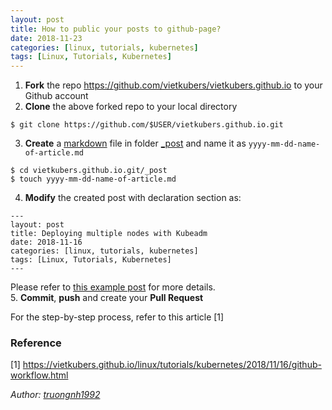```yaml
---
layout: post
title: How to public your posts to github-page?
date: 2018-11-23
categories: [linux, tutorials, kubernetes]
tags: [Linux, Tutorials, Kubernetes]
---
```


1. **Fork** the repo https://github.com/vietkubers/vietkubers.github.io to your Github account
2. **Clone** the above forked repo to your local directory
```
$ git clone https://github.com/$USER/vietkubers.github.io.git
```
3. **Create** a [markdown](https://github.com/adam-p/markdown-here/wiki/Markdown-Cheatsheet) file in folder [_post](https://github.com/vietkubers/vietkubers.github.io/tree/master/_posts) and name it as `yyyy-mm-dd-name-of-article.md`
```
$ cd vietkubers.github.io.git/_post
$ touch yyyy-mm-dd-name-of-article.md
```
4. **Modify** the created post with declaration section as:
```
---
layout: post
title: Deploying multiple nodes with Kubeadm
date: 2018-11-16
categories: [linux, tutorials, kubernetes]
tags: [Linux, Tutorials, Kubernetes]
---
```
Please refer to [this example post](https://raw.githubusercontent.com/vietkubers/vietkubers.github.io/master/_posts/2018-11-21-deploying-multiplenodes-with-kubeadm.md) for more details.  
5. **Commit**, **push** and create your **Pull Request**

For the step-by-step process, refer to this article [1]

### Reference

[1] https://vietkubers.github.io/linux/tutorials/kubernetes/2018/11/16/github-workflow.html  



*Author: [truongnh1992](https://github.com/truongnh1992)*

